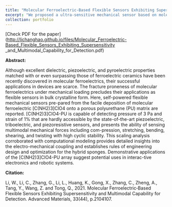 ```yaml
---
title: "Molecular Ferroelectric-Based Flexible Sensors Exhibiting Supersensitivity and Multimodal Capability for Detection (Advanced Materials)"
excerpt: "We proposed a ultra-sensitive mechanical sensor based on molecular ferroelectrics. Nonlinear FEA and theory for porous materials gave a simple scaling relation for sensor design. <br/><img src='/images/molecular_ferroelectrics_AM_fig_1.jpg'>"
collection: portfolio
---
```


[Check PDF for the paper](http://lichanghao.github.io/files/Molecular_Ferroelectric-Based_Flexible_Sensors_Exhibiting_Supersensitivity _and_Multimodal_Capability_for_Detection.pdf)

**Abstract:**

Although excellent dielectric, piezoelectric, and pyroelectric properties matched with or even surpassing those of ferroelectric ceramics have been recently discovered in molecular ferroelectrics, their successful applications in devices are scarce. The fracture proneness of molecular ferroelectrics under mechanical loading precludes their applications as flexible sensors in bulk crystalline form. Here, self-powered flexible mechanical sensors pre-pared from the facile deposition of molecular ferroelectric [C(NH2)3]ClO4 onto a porous polyurethane (PU) matrix are reported. [C(NH2)3]ClO4-PU is capable of detecting pressure of 3 Pa and strain of 1% that are hardly accessible by the state-of-the-art piezoelectric, triboelectric, and piezoresistive sensors, and presents the ability of sensing multimodal mechanical forces including com-pression, stretching, bending, shearing, and twisting with high cyclic stability. This scaling analysis corroborated with computational modeling provides detailed insights into the electro-mechanical coupling and establishes rules of engineering design and optimization for the hybrid sponges. Demonstrative applications of the [C(NH2)3]ClO4-PU array suggest potential uses in interac-tive electronics and robotic systems.

**Citation:**

Li, W., Li, C., Zhang, G., Li, L., Huang, K., Gong, X., Zhang, C., Zheng, A., Tang, Y., Wang, Z. and Tong, Q., 2021. Molecular Ferroelectric‐Based Flexible Sensors Exhibiting Supersensitivity and Multimodal Capability for Detection. Advanced Materials, 33(44), p.2104107.
